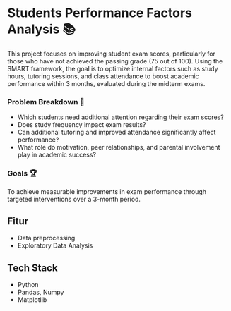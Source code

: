 # Students Performance Factors Analysis 📚  

This project focuses on improving student exam scores, particularly for those who have not achieved the passing grade (75 out of 100). Using the SMART framework, the goal is to optimize internal factors such as study hours, tutoring sessions, and class attendance to boost academic performance within 3 months, evaluated during the midterm exams.  

### Problem Breakdown 🧩  
- Which students need additional attention regarding their exam scores?  
- Does study frequency impact exam results?  
- Can additional tutoring and improved attendance significantly affect performance?  
- What role do motivation, peer relationships, and parental involvement play in academic success?  

### Goals 🏆  
To achieve measurable improvements in exam performance through targeted interventions over a 3-month period.  

## Fitur
- Data preprocessing
- Exploratory Data Analysis

## Tech Stack
- Python 
- Pandas, Numpy
- Matplotlib

